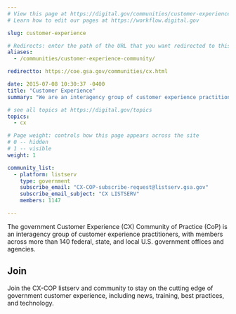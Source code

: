 ```yaml
---
# View this page at https://digital.gov/communities/customer-experience
# Learn how to edit our pages at https://workflow.digital.gov

slug: customer-experience

# Redirects: enter the path of the URL that you want redirected to this page
aliases:
  - /communities/customer-experience-community/

redirectto: https://coe.gsa.gov/communities/cx.html

date: 2015-07-08 10:30:37 -0400
title: "Customer Experience"
summary: "We are an interagency group of customer experience practitioners."

# see all topics at https://digital.gov/topics
topics:
  - cx

# Page weight: controls how this page appears across the site
# 0 -- hidden
# 1 -- visible
weight: 1

community_list:
  - platform: listserv
    type: government
    subscribe_email: "CX-COP-subscribe-request@listserv.gsa.gov"
    subscribe_email_subject: "CX LISTSERV"
    members: 1147

---
```


The government Customer Experience (CX) Community of Practice (CoP) is an interagency group of customer experience practitioners, with members across more than 140 federal, state, and local U.S. government offices and agencies.

## Join

Join the CX-COP listserv and community to stay on the cutting edge of government customer experience, including news, training, best practices, and technology.

